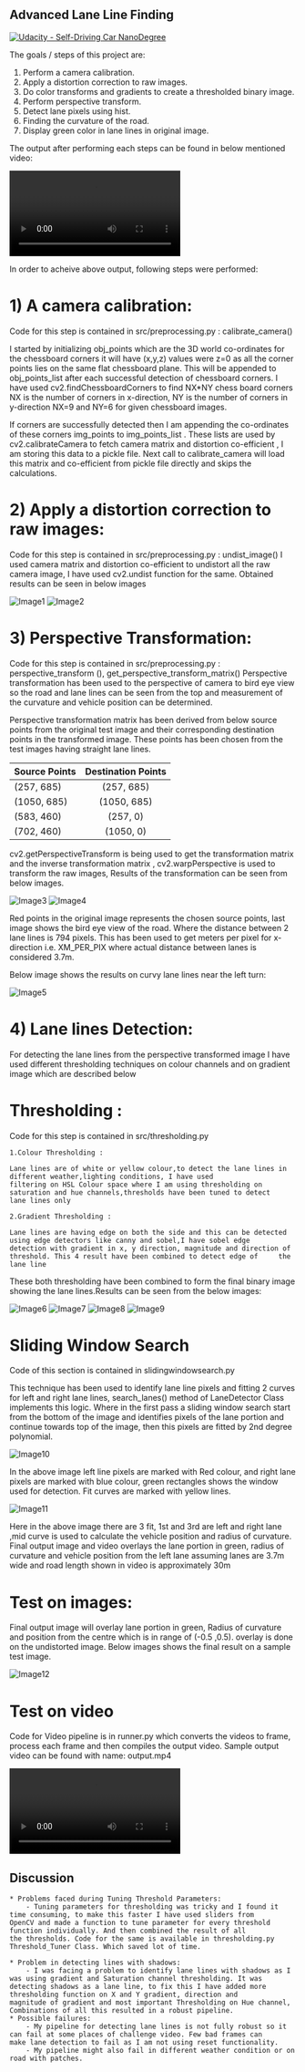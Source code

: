 ## Advanced Lane Line Finding
[![Udacity - Self-Driving Car NanoDegree](https://s3.amazonaws.com/udacity-sdc/github/shield-carnd.svg)](http://www.udacity.com/drive)

The goals / steps of this project are:
1) Perform a camera calibration.
2) Apply a distortion correction to raw images.
3) Do color transforms and  gradients to create a thresholded binary image.
4) Perform perspective transform.
5) Detect lane pixels using hist.
6) Finding the curvature of the road.
7) Display green color in lane lines in original image.

The output after performing each steps can be found in below mentioned video:

 ![project video output](./output.mp4)

In order to acheive above output, following steps were performed:

# 1) A camera calibration:

Code for this step is contained in src/preprocessing.py : calibrate_camera()

I started by initializing obj_points which are the 3D world co-ordinates for the chessboard corners it will have (x,y,z) values were z=0 as all the corner points lies on the same flat chessboard plane. This will be appended to obj_points_list after each successful detection of chessboard corners. I have used cv2.findChessboardCorners to find NX*NY chess board corners NX is the number of corners in x-direction, NY is the number of corners in y-direction NX=9 and NY=6 for given chessboard images.

If corners are successfully detected then I am appending the co-ordinates of these corners img_points to img_points_list . 
These lists are used by cv2.calibrateCamera to fetch camera matrix and distortion co-efficient , I am storing this data to a pickle file. Next call to calibrate_camera will load this matrix and co-efficient from pickle file directly and skips the calculations.

# 2) Apply a distortion correction to raw images:

Code for this step is contained in src/preprocessing.py : undist_image()
I used camera matrix and distortion co-efficient to undistort all the raw camera image, I have used cv2.undist function for the same. Obtained results can be seen in below images

![Image1](./output_images/undist.png)
![Image2](./output_images/undist2.png)
    
# 3) Perspective Transformation:

Code for this step is contained in src/preprocessing.py : perspective_transform (), get_perspective_transform_matrix()
Perspective transformation has been used to the perspective of camera to bird eye view so the road and lane lines can be seen from the top and measurement of the curvature and vehicle position can be determined.

Perspective transformation matrix has been derived from below source points from the original test image and their corresponding destination points in the transformed image. These points has been chosen from the test images having straight lane lines.

| Source Points | Destination Points| 
| ------------- |:-----------------:|
| (257, 685)    | (257, 685)        |
| (1050, 685)   | (1050, 685)       |
| (583, 460)    | (257, 0)          |
| (702, 460)    | (1050, 0)         |

cv2.getPerspectiveTransform  is being used to get the transformation matrix and the inverse transformation matrix , cv2.warpPerspective is used to transform the raw images, Results of the transformation can be seen from below images.

![Image3](./output_images/3_org_undist_persp_1.png)
![Image4](./output_images/3_org_undist_persp_2.png)

Red points in the original image represents the chosen source points, last image shows the bird eye view of the road. Where the distance between 2 lane lines is 794 pixels. This has been used to get meters per pixel for x-direction i.e. XM_PER_PIX where actual distance between lanes is considered 3.7m.

Below image shows the results on curvy lane lines near the left turn:

![Image5](./output_images/3_org_undist_persp_3.png)

# 4) Lane lines Detection:

For detecting the lane lines from the perspective transformed image I have used different thresholding techniques on colour channels and on gradient image which are described below

# Thresholding :

Code for this step is contained in src/thresholding.py 

    1.Colour Thresholding :

    Lane lines are of white or yellow colour,to detect the lane lines in different weather,lighting conditions, I have used                 filtering on HSL Colour space where I am using thresholding on saturation and hue channels,thresholds have been tuned to detect         lane lines only

    2.Gradient Thresholding :

    Lane lines are having edge on both the side and this can be detected using edge detectors like canny and sobel,I have sobel edge         detection with gradient in x, y direction, magnitude and direction of threshold. This 4 result have been combined to detect edge of     the lane line

These both thresholding have been combined to form the final binary image showing the lane lines.Results can be seen from the below images: 

![Image6](./output_images/hsl_thresholding.png)
![Image7](./output_images/combine_threshold_hls_edge.png)
![Image8](./output_images/combine_threshold_hls_edge1.png)
![Image9](./output_images/combine_threshold_hls_edge2.png)


# Sliding Window Search

Code of this section is contained in slidingwindowsearch.py

This technique has been used to identify lane line pixels and fitting 2 curves for left and right lane lines, search_lanes() method of LaneDetector Class implements this logic. Where in the first pass a sliding window search start from the bottom of the image and identifies pixels of the lane portion and continue towards top of the image, then this pixels are fitted by 2nd degree polynomial.

![Image10](./output_images/lane_fit.png)

In the above image left line pixels are marked with Red colour, and right lane pixels are marked with blue colour, green rectangles shows the window used for detection. Fit curves are marked with yellow lines.

![Image11](./output_images/mid_len_detected.png)

Here in the above image there are 3 fit, 1st  and 3rd are left and right lane ,mid curve is used to calculate the vehicle position and radius of curvature.
Final output image and video overlays the lane portion in green, radius of curvature and vehicle position from the left lane assuming lanes are 3.7m wide and road length shown in video is approximately 30m

# Test on images:

Final output image will overlay lane portion in green, Radius of curvature and position from the centre which is in range of (-0.5 ,0.5). overlay is done on the undistorted image. Below images shows the final result on a sample test image.

![Image12](./output_images/final.png)

# Test on video

Code for Video pipeline is in runner.py which converts the videos to frame, process each frame and then compiles the output video.
Sample output video can be found with name: output.mp4

![Video2](./output.mp4)

## Discussion 
    * Problems faced during Tuning Threshold Parameters:
        - Tuning parameters for thresholding was tricky and I found it time consuming, to make this faster I have used sliders from               OpenCV and made a function to tune parameter for every threshold function individually. And then combined the result of all             the thresholds. Code for the same is available in thresholding.py Threshold_Tuner Class. Which saved lot of time.

    * Problem in detecting lines with shadows:
        - I was facing a problem to identify lane lines with shadows as I was using gradient and Saturation channel thresholding. It was           detecting shadows as a lane line, to fix this I have added more thresholding function on X and Y gradient, direction and                 magnitude of gradient and most important Thresholding on Hue channel, Combinations of all this resulted in a robust pipeline.  
    * Possible failures:
        - My pipeline for detecting lane lines is not fully robust so it can fail at some places of challenge video. Few bad frames can           make lane detection to fail as I am not using reset functionality.
        - My pipeline might also fail in different weather condition or on road with patches.
